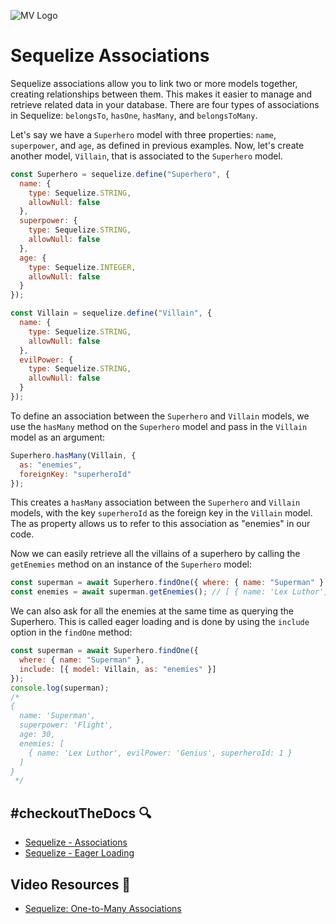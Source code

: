 ![MV Logo](/logo.jpg)

# Sequelize Associations
Sequelize associations allow you to link two or more models together, creating relationships between them. This makes it easier to manage and retrieve related data in your database. There are four types of associations in Sequelize: `belongsTo`, `hasOne`, `hasMany`, and `belongsToMany`.

Let's say we have a `Superhero` model with three properties: `name`, `superpower`, and `age`, as defined in previous examples. Now, let's create another model, `Villain`, that is associated to the `Superhero` model.

```js
const Superhero = sequelize.define("Superhero", {
  name: {
    type: Sequelize.STRING,
    allowNull: false
  },
  superpower: {
    type: Sequelize.STRING,
    allowNull: false
  },
  age: {
    type: Sequelize.INTEGER,
    allowNull: false
  }
});

const Villain = sequelize.define("Villain", {
  name: {
    type: Sequelize.STRING,
    allowNull: false
  },
  evilPower: {
    type: Sequelize.STRING,
    allowNull: false
  }
});
```

To define an association between the `Superhero` and `Villain` models, we use the `hasMany` method on the `Superhero` model and pass in the `Villain` model as an argument:

```js
Superhero.hasMany(Villain, {
  as: "enemies",
  foreignKey: "superheroId"
});
```
This creates a `hasMany` association between the `Superhero` and `Villain` models, with the key `superheroId` as the foreign key in the `Villain` model. The as property allows us to refer to this association as "enemies" in our code.

Now we can easily retrieve all the villains of a superhero by calling the `getEnemies` method on an instance of the `Superhero` model:

```js
const superman = await Superhero.findOne({ where: { name: "Superman" } });
const enemies = await superman.getEnemies(); // [ { name: 'Lex Luthor', evilPower: 'Genius', superheroId: 1 } ]
```
We can also ask for all the enemies at the same time as querying the Superhero. This is called eager loading and is done by using the `include` option in the `findOne` method:
```js
const superman = await Superhero.findOne({
  where: { name: "Superman" },
  include: [{ model: Villain, as: "enemies" }]
});
console.log(superman); 
/* 
{
  name: 'Superman',
  superpower: 'Flight',
  age: 30,
  enemies: [
    { name: 'Lex Luthor', evilPower: 'Genius', superheroId: 1 }
  ]
}
 */
```

## #checkoutTheDocs 🔍
- [Sequelize - Associations](https://sequelize.org/master/manual/associations.html)
- [Sequelize - Eager Loading](https://sequelize.org/master/manual/eager-loading.html)

## Video Resources 🎥
- [Sequelize: One-to-Many Associations](https://youtu.be/HJGWu0cZUe8?t=1847)